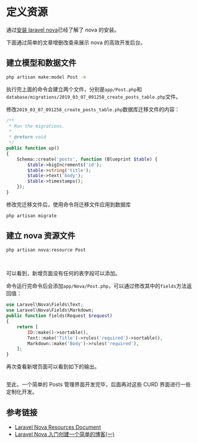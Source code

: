 # 定义资源

通过[安装 laravel nova](/languages/laravel/nova/01-how-to-installation-laravel-nove.md)已经了解了 nova 的安装。

下面通过简单的文章增删改查来展示 nova 的高效开发后台。

## 建立模型和数据文件

```bash
php artisan make:model Post -m
```

执行完上面的命令会建立两个文件，分别是`app/Post.php`和`database/migrations/2019_03_07_091258_create_posts_table.php`文件。

修改`2019_03_07_091258_create_posts_table.php`数据库迁移文件的内容：

```php
/**
 * Run the migrations.
 *
 * @return void
 */
public function up()
{
    Schema::create('posts', function (Blueprint $table) {
        $table->bigIncrements('id');
        $table->string('title');
        $table->text('body');
        $table->timestamps();
    });
}
```

修改完迁移文件后，使用命令将迁移文件应用到数据库

```bash
php artisan migrate
```

## 建立 nova 资源文件

```bash
php artisan nova:resource Post
```

<img :src="$withBase('/images/languages/laravel/nova/how-to-defining-resources-use-laravel-nova/laravel-nova-post-resource-init-index.png')" alt="">

<img :src="$withBase('/images/languages/laravel/nova/how-to-defining-resources-use-laravel-nova/laravel-nova-post-resource-init-create.png')" alt="">

可以看到，新增页面没有任何的表字段可以添加。

命令运行完命令后会添加`app/Nova/Post.php`，可以通过修改其中的`fields`方法返回值：

```php
use Laravel\Nova\Fields\Text;
use Laravel\Nova\Fields\Markdown;
public function fields(Request $request)
{
    return [
        ID::make()->sortable(),
        Text::make('Title')->rules('required')->sortable(),
        Markdown::make('Body')->rules('required'),
    ];
}
```

再次查看新增页面可以看到如下的输出。

<img :src="$withBase('/images/languages/laravel/nova/how-to-defining-resources-use-laravel-nova/laravel-nova-post-resource-add-fields-for-create.png')" alt="">

至此，一个简单的 Posts 管理界面开发完毕，后面再对这些 CURD 界面进行一些定制化开发。

## 参考链接

- [Laravel Nova Resources Document](https://nova.laravel.com/docs/2.0/resources/)
- [Laravel Nova 入门创建一个简单的博客(一)](https://leijingwei.com/archives/31)
